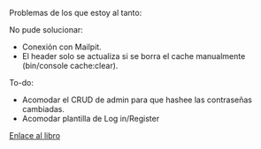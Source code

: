 Problemas de los que estoy al tanto:

No pude solucionar:
  - Conexión con Mailpit.
  - El header solo se actualiza si se borra el cache manualmente (bin/console cache:clear).

To-do:
  - Acomodar el CRUD de admin para que hashee las contraseñas cambiadas.
  - Acomodar plantilla de Log in/Register

<a href="https://symfony.com/doc/6.4/the-fast-track/en/index.html">Enlace al libro</a>
